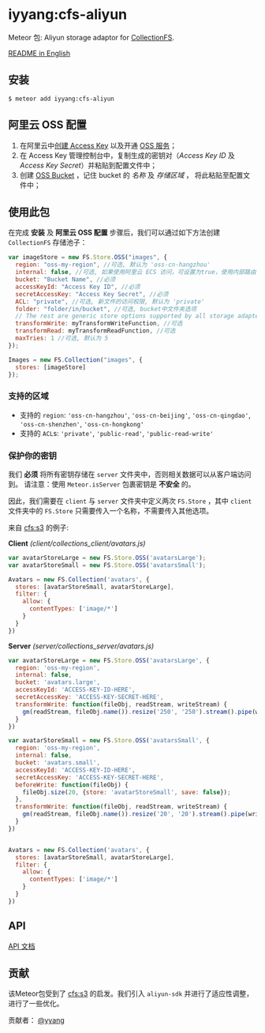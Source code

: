 iyyang:cfs-aliyun
=========================

Meteor 包: Aliyun storage adaptor for [CollectionFS][collection-fs].

[README in English](README.md)

## 安装

```
$ meteor add iyyang:cfs-aliyun
```

## 阿里云 OSS 配置

1. 在阿里云中[创建 Access Key][access-key] 以及开通 [OSS 服务][oss-service]；
2. 在 Access Key 管理控制台中，复制生成的密钥对（*Access Key ID* 及 
   *Access Key Secret*）并粘贴到配置文件中；
3. 创建 [OSS Bucket][oss-bucket] ，记住 bucket 的 *名称* 及 *存储区域* ，
   将此粘贴至配置文件中；

## 使用此包

在完成 **安装** 及 **阿里云 OSS 配置** 步骤后，我们可以通过如下方法创建
`CollectionFS` 存储池子：

```js
var imageStore = new FS.Store.OSS("images", {
  region: "oss-my-region", //可选, 默认为 'oss-cn-hangzhou'
  internal: false, //可选, 如果使用阿里云 ECS 访问，可设置为true，使用内部路由
  bucket: "Bucket Name", //必须
  accessKeyId: "Access Key ID", //必须
  secretAccessKey: "Access Key Secret", //必须
  ACL: "private", //可选, 新文件的访问权限, 默认为 'private' 
  folder: "folder/in/bucket", //可选, bucket中文件夹选项
  // The rest are generic store options supported by all storage adapters
  transformWrite: myTransformWriteFunction, //可选
  transformRead: myTransformReadFunction, //可选
  maxTries: 1 //可选, 默认为 5
});

Images = new FS.Collection("images", {
  stores: [imageStore]
});
```

### 支持的区域

* 支持的 `region`: `'oss-cn-hangzhou'`, `'oss-cn-beijing'`, 
  `'oss-cn-qingdao'`, `'oss-cn-shenzhen'`, `'oss-cn-hongkong'`
* 支持的 `ACL`s: `'private'`, `'public-read'`, `'public-read-write'`

### 保护你的密钥

我们 **必须** 将所有密钥存储在 `server` 文件夹中，否则相关数据可以从客户端访问到。 请注意：使用 `Meteor.isServer` 包裹密钥是 **不安全** 的。

因此，我们需要在 `client` 与 `server` 文件夹中定义两次 `FS.Store` ，其中 `client` 文件夹中的 `FS.Store` 只需要传入一个名称，不需要传入其他选项。

来自 [cfs:s3][cfs-s3] 的例子:

**Client** *(client/collections_client/avatars.js)*
```js
var avatarStoreLarge = new FS.Store.OSS('avatarsLarge');
var avatarStoreSmall = new FS.Store.OSS('avatarsSmall');

Avatars = new FS.Collection('avatars', {
  stores: [avatarStoreSmall, avatarStoreLarge],
  filter: {
    allow: {
      contentTypes: ['image/*']
    }
  }
})
```

**Server** *(server/collections_server/avatars.js)*
```js
var avatarStoreLarge = new FS.Store.OSS('avatarsLarge', {
  region: 'oss-my-region',
  internal: false,
  bucket: 'avatars.large',
  accessKeyId: 'ACCESS-KEY-ID-HERE', 
  secretAccessKey: 'ACCESS-KEY-SECRET-HERE',
  transformWrite: function(fileObj, readStream, writeStream) {
    gm(readStream, fileObj.name()).resize('250', '250').stream().pipe(writeStream)
  }
})

var avatarStoreSmall = new FS.Store.OSS('avatarsSmall', {
  region: 'oss-my-region',
  internal: false,
  bucket: 'avatars.small',
  accessKeyId: 'ACCESS-KEY-ID-HERE', 
  secretAccessKey: 'ACCESS-KEY-SECRET-HERE', 
  beforeWrite: function(fileObj) {
    fileObj.size(20, {store: 'avatarStoreSmall', save: false});
  },
  transformWrite: function(fileObj, readStream, writeStream) {
    gm(readStream, fileObj.name()).resize('20', '20').stream().pipe(writeStream)
  }
})


Avatars = new FS.Collection('avatars', {
  stores: [avatarStoreSmall, avatarStoreLarge],
  filter: {
    allow: {
      contentTypes: ['image/*']
    }
  }
})
```

## API

[API 文档](https://github.com/yyang/cfs-aliyun/blob/master/api.md)

## 贡献

该Meteor包受到了 [cfs:s3][cfs-s3] 的启发。我们引入 `aliyun-sdk` 并进行了适应性调整，进行了一些优化。

贡献者： [@yyang][yyang]

[collection-fs]: https://github.com/CollectionFS/Meteor-CollectionFS "CollectionFS"
[access-key]: https://ak-console.aliyun.com/  "Access Key Console"
[oss-service]: http://www.aliyun.com/product/oss/ "OSS Service Introduction"
[oss-bucket]: https://oss.console.aliyun.com/index#/  "OSS Console"
[cfs-s3]: https://github.com/CollectionFS/Meteor-CollectionFS/tree/master/packages/s3 "CollectionFS S3 Storage Adaptor"
[yyang]: https://github.com/yyang "Github - yyang"

